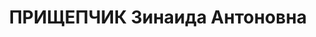 ---
title: ПРИЩЕПЧИК Зинаида Антоновна
description: 'Род. в 1899, Минск, белоруска, обр.: среднее, член ВКП(б). Проживала:
  Егорьевск, общежитие РК ВКП(б). Секретарь Егорьевского райкома ВКП(б).

  Арестована 22.06.1937. Обв. в участии в антисоветской террористической организации.
  Приговор: ВК ВС СССР, 09.10.1937 – ВМН. Расстреляна 09.10.1937, г.Москва.

  Реабилитирована ВК ВС СССР 03.09.1955'
---